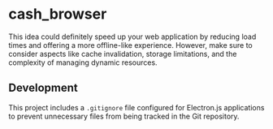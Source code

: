 # cash_browser
This idea could definitely speed up your web application by reducing load times and offering a more offline-like experience. However, make sure to consider aspects like cache invalidation, storage limitations, and the complexity of managing dynamic resources.

## Development

This project includes a `.gitignore` file configured for Electron.js applications to prevent unnecessary files from being tracked in the Git repository.
